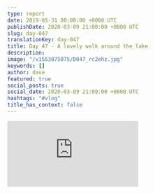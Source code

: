 ```yaml
---
type: report
date: 2019-05-31 00:00:00 +0000 UTC
publishDate: 2020-03-09 21:00:00 +0000 UTC
slug: day-047
translationKey: day-047
title: Day 47 - A lovely walk around the lake
description: 
image: "/v1553075075/D047_rc2ehz.jpg"
keywords: []
author: dave
featured: true
social_posts: true
social_date: 2020-03-09 21:00:00 +0000 UTC
hashtags: "#vlog"
title_has_context: false
---
```




<iframe src="https://www.youtube.com/embed/Jn5XhBHZUi4" frameborder="0" allow="accelerometer; autoplay; encrypted-media; gyroscope; picture-in-picture" allowfullscreen></iframe>

